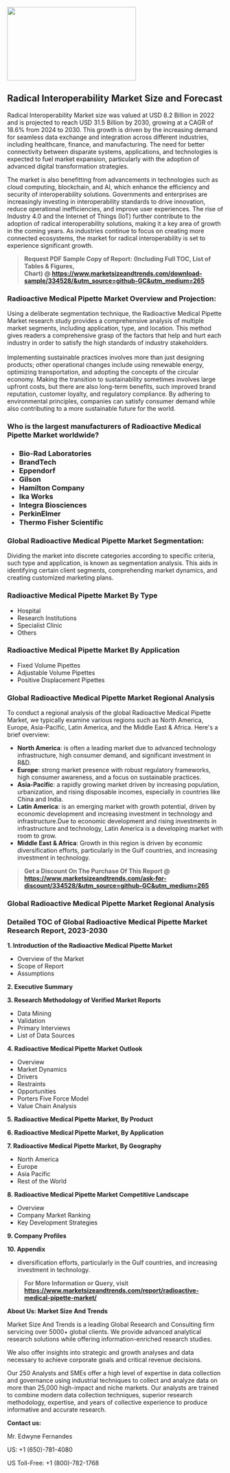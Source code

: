 <p><img class="alignnone size-medium wp-image-20088" src="https://ffe5etoiles.com/wp-content/uploads/2024/12/MST1-300x171.png" alt="" width="300" height="171" /></p><h2>Radical Interoperability Market Size and Forecast</h2><p>Radical Interoperability Market size was valued at USD 8.2 Billion in 2022 and is projected to reach USD 31.5 Billion by 2030, growing at a CAGR of 18.6% from 2024 to 2030. This growth is driven by the increasing demand for seamless data exchange and integration across different industries, including healthcare, finance, and manufacturing. The need for better connectivity between disparate systems, applications, and technologies is expected to fuel market expansion, particularly with the adoption of advanced digital transformation strategies.</p><p>The market is also benefitting from advancements in technologies such as cloud computing, blockchain, and AI, which enhance the efficiency and security of interoperability solutions. Governments and enterprises are increasingly investing in interoperability standards to drive innovation, reduce operational inefficiencies, and improve user experiences. The rise of Industry 4.0 and the Internet of Things (IoT) further contribute to the adoption of radical interoperability solutions, making it a key area of growth in the coming years. As industries continue to focus on creating more connected ecosystems, the market for radical interoperability is set to experience significant growth.</p></p><blockquote id="" class=""><strong>Request PDF Sample Copy of Report: (Including Full TOC, List of Tables &amp; Figures, Chart)&nbsp;@&nbsp;<strong><a href="https://www.marketsizeandtrends.com/download-sample/334528/&utm_source=github-GC&utm_medium=265" target="_blank">https://www.marketsizeandtrends.com/download-sample/334528/&utm_source=github-GC&utm_medium=265</a></strong></strong></blockquote><h3 id="" class="">Radioactive Medical Pipette Market&nbsp;Overview and Projection:</h3><p id="" class="">Using a deliberate segmentation technique, the Radioactive Medical Pipette Market research study provides a comprehensive analysis of multiple market segments, including application, type, and location. This method gives readers a comprehensive grasp of the factors that help and hurt each industry in order to satisfy the high standards of industry stakeholders. <br /> <br />Implementing sustainable practices involves more than just designing products; other operational changes include using renewable energy, optimizing transportation, and adopting the concepts of the circular economy. Making the transition to sustainability sometimes involves large upfront costs, but there are also long-term benefits, such improved brand reputation, customer loyalty, and regulatory compliance. By adhering to environmental principles, companies can satisfy consumer demand while also contributing to a more sustainable future for the world.</p><h3 id="" class="">Who is the largest manufacturers of&nbsp;Radioactive Medical Pipette Market worldwide?</h3><h3 class=""><p><ul><li>Bio-Rad Laboratories </li><li> BrandTech </li><li> Eppendorf </li><li> Gilson </li><li> Hamilton Company </li><li> Ika Works </li><li> Integra Biosciences </li><li> PerkinElmer </li><li> Thermo Fisher Scientific</li></ul></p></h3><h3 id="" class="">Global&nbsp;Radioactive Medical Pipette Market Segmentation:</h3><p id="" class="">Dividing the market into discrete categories according to specific criteria, such type and application, is known as segmentation analysis. This aids in identifying certain client segments, comprehending market dynamics, and creating customized marketing plans.</p><h3 id="" class="">Radioactive Medical Pipette Market&nbsp;By Type</h3><p><p><ul><li>Hospital</li><li> Research Institutions</li><li> Specialist Clinic</li><li> Others</p></li></ul></p></p><h3 id="" class="">Radioactive Medical Pipette Market&nbsp;By Application</h3><p class=""><p><ul><li>Fixed Volume Pipettes</li><li> Adjustable Volume Pipettes</li><li> Positive Displacement Pipettes</li></ul></p></p><h3 id="" class="">Global Radioactive Medical Pipette Market Regional Analysis</h3><p id="" class="">To conduct a regional analysis of the global Radioactive Medical Pipette Market, we typically examine various regions such as North America, Europe, Asia-Pacific, Latin America, and the Middle East &amp; Africa. Here's a brief overview:</p><ul><li><strong>North America</strong>: is often a leading market due to advanced technology infrastructure, high consumer demand, and significant investment in R&amp;D.</li><li><strong>Europe</strong>: strong market presence with robust regulatory frameworks, high consumer awareness, and a focus on sustainable practices.</li><li><strong>Asia-Pacific</strong>: a rapidly growing market driven by increasing population, urbanization, and rising disposable incomes, especially in countries like China and India.</li><li><strong>Latin America</strong>: is an emerging market with growth potential, driven by economic development and increasing investment in technology and infrastructure.Due to economic development and rising investments in infrastructure and technology, Latin America is a developing market with room to grow.</li><li><strong>Middle East &amp; Africa</strong>: Growth in this region is driven by economic diversification efforts, particularly in the Gulf countries, and increasing investment in technology.</li></ul><blockquote id="" class=""><strong>Get a Discount On The Purchase Of This Report @ <strong><a href="https://www.marketsizeandtrends.com/ask-for-discount/334528/&utm_source=github-GC&utm_medium=265" target="_blank">https://www.marketsizeandtrends.com/ask-for-discount/334528/&utm_source=github-GC&utm_medium=265</a></strong></strong></blockquote><h3 id="" class="">Global Radioactive Medical Pipette Market Regional Analysis</h3><h3 id="" class="">Detailed TOC of Global Radioactive Medical Pipette Market Research Report, 2023-2030</h3><p id="" class=""><strong>1. Introduction of the Radioactive Medical Pipette Market</strong></p><ul><li>Overview of the Market</li><li>Scope of Report</li><li>Assumptions</li></ul><p id="" class=""><strong>2. Executive Summary</strong></p><p id="" class=""><strong>3. Research Methodology of Verified Market Reports</strong></p><ul><li>Data Mining</li><li>Validation</li><li>Primary Interviews</li><li>List of Data Sources</li></ul><p id="" class=""><strong>4. Radioactive Medical Pipette Market Outlook</strong></p><ul><li>Overview</li><li>Market Dynamics</li><li>Drivers</li><li>Restraints</li><li>Opportunities</li><li>Porters Five Force Model</li><li>Value Chain Analysis</li></ul><p id="" class=""><strong>5. Radioactive Medical Pipette Market, By Product</strong></p><p id="" class=""><strong>6. Radioactive Medical Pipette Market, By Application</strong></p><p id="" class=""><strong>7. Radioactive Medical Pipette Market, By Geography</strong></p><ul><li>North America</li><li>Europe</li><li>Asia Pacific</li><li>Rest of the World</li></ul><p id="" class=""><strong>8. Radioactive Medical Pipette Market Competitive Landscape</strong></p><ul><li>Overview</li><li>Company Market Ranking</li><li>Key Development Strategies</li></ul><p id="" class=""><strong>9. Company Profiles</strong></p><p id="" class=""><strong>10. Appendix</strong></p><ul><li>diversification efforts, particularly in the Gulf countries, and increasing investment in technology.</li></ul><blockquote id="" class=""><strong>For More Information or Query, visit <strong><strong><a href="https://www.marketsizeandtrends.com/report/radioactive-medical-pipette-market/" target="_blank">https://www.marketsizeandtrends.com/report/radioactive-medical-pipette-market/</a></strong></strong></strong></blockquote><p id="" class=""><strong>About Us: Market Size And Trends</strong></p><p id="" class="">Market Size And Trends is a leading Global Research and Consulting firm servicing over 5000+ global clients. We provide advanced analytical research solutions while offering information-enriched research studies.</p><p id="" class="">We also offer insights into strategic and growth analyses and data necessary to achieve corporate goals and critical revenue decisions.</p><p id="" class="">Our 250 Analysts and SMEs offer a high level of expertise in data collection and governance using industrial techniques to collect and analyze data on more than 25,000 high-impact and niche markets. Our analysts are trained to combine modern data collection techniques, superior research methodology, expertise, and years of collective experience to produce informative and accurate research.</p><p id="" class=""><strong>Contact us:</strong></p><p id="" class="">Mr. Edwyne Fernandes</p><p id="" class="">US: +1 (650)-781-4080</p><p id="" class="">US Toll-Free: +1 (800)-782-1768</p>
